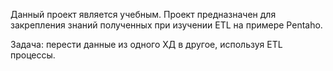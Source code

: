 Данный проект является учебным. Проект предназначен для закрепления знаний полученных при изучении ETL на примере Pentaho.

Задача: перести данные из одного ХД в другое, используя ETL процессы.  
